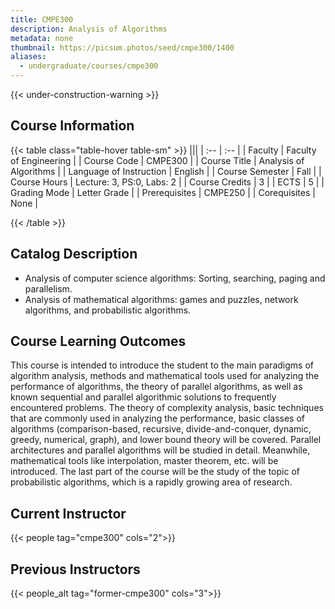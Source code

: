 ```yaml
---
title: CMPE300
description: Analysis of Algorithms
metadata: none
thumbnail: https://picsum.photos/seed/cmpe300/1400
aliases:
  - undergraduate/courses/cmpe300
---
```


{{< under-construction-warning >}}
## Course Information

<!-- prettier-ignore-start -->
{{< table class="table-hover table-sm" >}}
|||
| :-- | :-- |
| Faculty | Faculty of Engineering |
| Course Code | CMPE300 |
| Course Title | Analysis of Algorithms |
| Language of Instruction | English |
| Course Semester | Fall |
| Course Hours | Lecture: 3, PS:0, Labs: 2 |
| Course Credits | 3 |
| ECTS | 5 |
| Grading Mode | Letter Grade |
| Prerequisites | CMPE250 |
| Corequisites | None |

{{< /table >}}
<!-- prettier-ignore-end -->

## Catalog Description

- Analysis of computer science algorithms: Sorting, searching, paging and parallelism.
- Analysis of mathematical algorithms: games and puzzles, network algorithms, and probabilistic algorithms.

## Course Learning Outcomes

This course is intended to introduce the student to the main paradigms of algorithm analysis, methods and
mathematical tools used for analyzing the performance of algorithms, the theory of parallel algorithms, as well as
known sequential and parallel algorithmic solutions to frequently encountered problems.
The theory of complexity analysis, basic techniques that are commonly used in analyzing the performance, basic
classes of algorithms (comparison-based, recursive, divide-and-conquer, dynamic, greedy, numerical, graph), and
lower bound theory will be covered. Parallel architectures and parallel algorithms will be studied in detail. Meanwhile,
mathematical tools like interpolation, master theorem, etc. will be introduced. The last part of the course will be the
study of the topic of probabilistic algorithms, which is a rapidly growing area of research.

## Current Instructor

{{< people tag="cmpe300" cols="2">}}

## Previous Instructors

{{< people_alt tag="former-cmpe300" cols="3">}}
